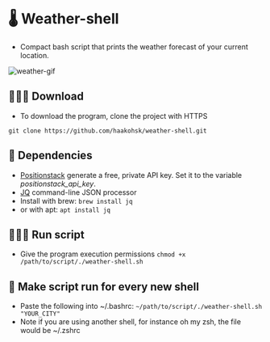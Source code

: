 # 🌡 Weather-shell
- Compact bash script that prints the weather forecast of your current location.

![weather-gif](https://i.imgur.com/tK80VFw.gif)

## 👨🏼‍💻 Download
- To download the program, clone the project with HTTPS

```git clone https://github.com/haakohsk/weather-shell.git```

## 📌 Dependencies
- [Positionstack](https://positionstack.com/signup/free) generate a free, private API key. Set it to the variable _positionstack_api_key_.
- [JQ](https://github.com/stedolan/jq) command-line JSON processor
- Install with brew: 
```brew install jq```
- or with apt:
```apt install jq```

## 🏃🏽‍♂️ Run script
- Give the program execution permissions
```chmod +x /path/to/script/./weather-shell.sh```

## 🤖 Make script run for every new shell
- Paste the following into ~/.bashrc:
```~/path/to/script/./weather-shell.sh "YOUR_CITY"```
- Note if you are using another shell, for instance oh my zsh, the file would be ~/.zshrc
